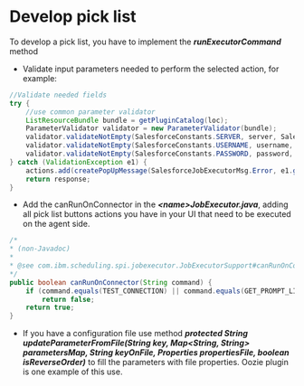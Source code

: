 # Develop pick list
To develop a pick list, you have to implement the **_runExecutorCommand_** method

- Validate input parameters needed to perform the selected action, for example:  
```java
//Validate needed fields
try {
    //use common parameter validator
    ListResourceBundle bundle = getPluginCatalog(loc);               
    ParameterValidator validator = new ParameterValidator(bundle);           
    validator.validateNotEmpty(SalesforceConstants.SERVER, server, SalesforceJobExecutorMsg.AWKSAF009E_MISSING_SERVER );
    validator.validateNotEmpty(SalesforceConstants.USERNAME, username, SalesforceJobExecutorMsg.AWKSAF010E_MISSING_USERID );
    validator.validateNotEmpty(SalesforceConstants.PASSWORD, password, SalesforceJobExecutorMsg.AWKSAF011E_MISSING_USERPASSWORD );
} catch (ValidationException e1) { 
    actions.add(createPopUpMessage(SalesforceJobExecutorMsg.Error, e1.getMessage(),loc));
    return response;
}
```  
- Add the canRunOnConnector in the **_\<name\>JobExecutor.java_**, adding all pick list buttons actions you have in your UI that need to be executed on the agent side.
```java
/*
* (non-Javadoc)
*
* @see com.ibm.scheduling.spi.jobexecutor.JobExecutorSupport#canRunOnConnector(java.lang.String)
*/
public boolean canRunOnConnector(String command) {
    if (command.equals(TEST_CONNECTION) || command.equals(GET_PROMPT_LIST))
        return false;
    return true;
}
```
- If you have a configuration file  use method **_protected String updateParameterFromFile(String key, Map<String, String> parametersMap, String keyOnFile, Properties propertiesFile, boolean isReverseOrder)_** to fill the parameters with file properties. Oozie plugin is one example of this use.